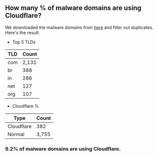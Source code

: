 ## How many % of malware domains are using Cloudflare?


We downloaded the malware domains from [here](https://urlhaus.abuse.ch) and filter out duplicates.
Here's the result.


[//]: # (start replacement)


- Top 5 TLDs

| TLD | Count |
| --- | --- |
| com | 2,131 |
| br | 388 |
| in | 286 |
| net | 127 |
| org | 107 |


- Cloudflare %

| Type | Count |
| --- | --- |
| Cloudflare | 382 |
| Normal | 3,755 |


### 9.2% of malware domains are using Cloudflare.